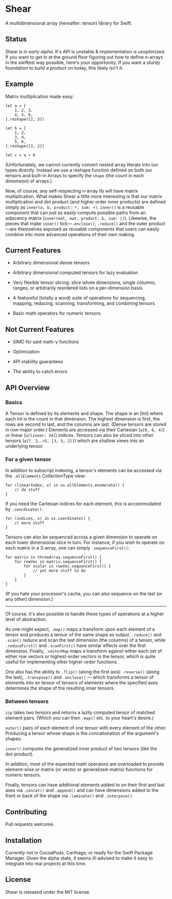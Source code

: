 # Shear

A multidimensional array (hereafter: tensor) library for Swift.

## Status

Shear is in *early alpha*. It's API is unstable & implementation is unoptimized. If you want to get in at the ground floor figuring out how to define n-arrays in the swiftest way possible, here's your opportunity. If you want a sturdy foundation to build a product on today, this likely isn't it.

## Example

Matrix multiplication made easy:

```
let a = [
    1, 2, 3,
    4, 5, 6,
].reshape([2, 3])

let b = [
    1, 2,
    3, 4,
    5, 6,
].reshape([3, 2])

let c = a ∙ b
```

(Unfortunately, we cannot currently convert nested array literals into our types directly. Instead we use a reshape function defined on both our tensors and built-in Arrays to specify the `shape` (the count in each dimension) of arrays.)

Now, of course, any self-respecting n-array lib will have matrix multiplication. What makes Shear a little more interesting is that our matrix multiplication and dot product (and higher order inner products) are defined simply as `inner(a, b, product: *, sum: +)`. `inner()` is a reusable component that can just as easily compute possible paths from an adjacency matrix (`inner(mat, mat, product: &, sum: |)`). Likewise, the pieces that make `inner()` tick—`.enclose()`, `.reduce()` and the outer product—are themselves exposed as reusable components that users can easily combine into more advanced operations of their own making.

## Current Features

* Arbitrary dimensional dense tensors

* Arbitrary dimensional computed tensors for lazy evaluation

* Very flexible tensor slicing: slice whole dimensions, single columns, ranges, or arbitrarily reordered lists on a per-dimension basis

* A featureful (totally a word) suite of operations for sequencing, mapping, reducing, scanning, transforming, and combining tensors 

* Basic math operators for numeric tensors

## Not Current Features

* SIMD for said math-y functions

* Optimization

* API stability guarantees

* The ability to catch errors

## API Overview

### Basics

A Tensor is defined by its elements and shape. The shape is an [Int] where each Int is the count in that dimension. The highest dimension is first, the rows are second to last, and the columns are last. (Dense tensors are stored in row-major order.) Elements are accessed via their Cartesian (`a[0, 6, 4]`) or linear (`a[linear: 34]`) indices. Tensors can also be sliced into other tensors (`a[7, 2..>5, [3, 5, 2]]`) which are shallow views into an underlying tensor.

### For a given tensor

In addition to subscript indexing, a tensor's elements can be accessed via the `.allElements` CollectionType view:

```
for (linearIndex, x) in xs.allElements.enumerate() {
	// do stuff
}
```

If you need the Cartesian indices for each element, this is accommodated by `.coordinate()`:

```
for (indices, x) in xs.coordinate() {
	// more stuff
}
```

Tensors can also be sequenced across a given dimension to operate on each lower dimensional slice in turn. For instance, if you wish to operate on each matrix in a 3-array, one can simply `.sequenceFirst()`: 

```
for matrix in threeArray.sequenceFirst() {
	for rowVec in matrix.sequenceFirst() {
		for scalar in rowVec.sequenceFirst() {
			// yet more stuff to do
		}
	}
}

```

(If you hate your processor's cache, you can also sequence on the last (or any other) dimension.)

---

Of course, it's also possible to handle these types of operations at a higher level of abstraction.

As one might expect, `.map()` maps a transform upon each element of a tensor and produces a tensor of the same shape as output. `.reduce()` and `.scan()` reduce and scan the last dimension (the columns) of a tensor, while `.reduceFirst()` and `.scanFirst()` have similar effects over the first dimension. Finally, `.vectorMap` maps a transform against either each set of either row vectors or highest-order vectors in the tensor, which is quite useful for implementing other higher-order functions.

One also has the ability to `.flip()` (along the first axis) `.reverse()` (along the last), `.transpose()` and `.enclose()` — which transforms a tensor of elements into an tensor of tensors of elements where the specified axes determines the shape of the resulting inner tensors.

### Between tensors

`zip` takes two tensors and returns a lazily computed tensor of matched element pairs. (Which you can then `.map()` etc. to your heart's desire.)

`outer()` pairs of each element of one tensor with every element of the other. Producing a tensor whose shape is the concationation of the argument's shapes.

`inner()` computes the generalized inner product of two tensors (like the dot-product).

In addition, most of the expected math operators are overloaded to provide element-wise or matrix (or vector or generalized-matrix) functions for numeric tensors.

Finally, tensors can have additional elements added to on their first and last axes via `.concat()` and `.append()` and can have dimensions added to the front or back of the shape via `.laminate()` and `.interpose()`.

## Contributing

Pull requests welcome.

## Installation

Currently not in CocoaPods, Carthage, or ready for the Swift Package Manager. Given the alpha state, it seems ill-advised to make it easy to integrate into real projects at this time.

## License

Shear is released under the MIT license.